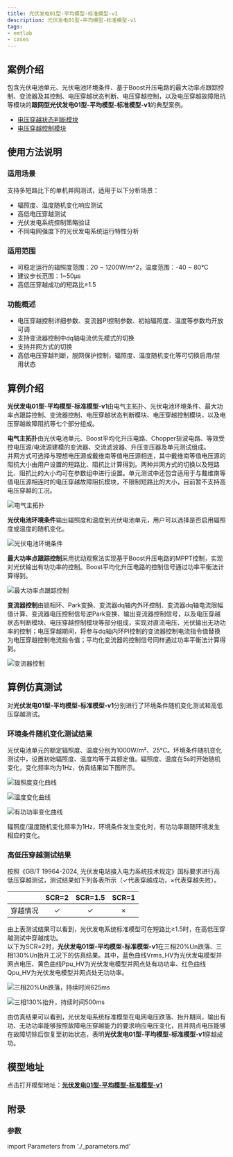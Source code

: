 ```yaml
---
title: 光伏发电01型-平均模型-标准模型-v1
description: 光伏发电01型-平均模型-标准模型-v1
tags:
- emtlab
- cases
---
```



## 案例介绍

包含光伏电池单元、光伏电池环境条件、基于Boost升压电路的最大功率点跟踪控制、变流器及其控制、电压穿越状态判断、电压穿越控制，以及电压穿越故障阻抗等模块的**跟网型光伏发电01型-平均模型-标准模型-v1**的典型案例。  
   + [电压穿越状态判断模块](../../../../20-wind-power-system/70-voltage-ride-though-model/10-vrt_sd-stdm-v1/index.md)  
   + [电压穿越控制模块](../../../../20-wind-power-system/70-voltage-ride-though-model/20-vrt_ctrl-stdm-v1/index.md)

## 使用方法说明

### 适用场景  

支持多短路比下的单机并网测试，适用于以下分析场景：
   + 辐照度、温度随机变化响应测试  
   + 高低电压穿越测试  
   + 光伏发电系统控制策略验证  
   + 不同电网强度下的光伏发电系统运行特性分析  

### 适用范围  
   + 可稳定运行的辐照度范围：20 ~ 1200W/m^2，温度范围：-40 ~ 80°C  
   + 建议步长范围：1~50μs  
   + 高低压穿越成功的短路比≥1.5  

### 功能概述  
   + 电压穿越控制详细参数、变流器PI控制参数、初始辐照度、温度等参数均开放可调  
   + 支持变流器控制中dq轴电流优先模式的切换  
   + 支持并网方式的切换  
   + 高低电压穿越判断，脱网保护控制，辐照度、温度随机变化等可切换启用/禁用状态
  
## 算例介绍

**光伏发电01型-平均模型-标准模型-v1**由电气主拓扑、光伏电池环境条件、最大功率点跟踪控制、变流器控制、电压穿越状态判断模块、电压穿越控制模块，以及电压穿越故障阻抗等七个部分组成。  
  

**电气主拓扑**由光伏电池单元、Boost平均化升压电路、Chopper斩波电路、等效受控电压源/电流源建模的变流器、交流滤波器、升压变压器及单元测试组成。  
并网方式可选择与理想电压源或戴维南等值电压源相连，其中戴维南等值电压源的阻抗大小由用户设置的短路比、阻抗比计算得到。两种并网方式的切换以及短路比、阻抗比的大小均可在参数组中进行设置。单元测试中还包含适用于与戴维南等值电压源相连时的电压穿越故障阻抗模块，不限制短路比的大小，目前暂不支持高电压穿越的工况。  

  ![电气主拓扑](./pvs_01-avm-std-main.png "电气主拓扑")


**光伏电池环境条件**输出辐照度和温度到光伏电池单元，用户可以选择是否启用辐照度或温度的随机变化。  

![光伏电池环境条件](./pvs_01-avm-std-environment.png "光伏电池环境条件")


**最大功率点跟踪控制**采用扰动观察法实现基于Boost升压电路的MPPT控制，实现对光伏输出有功功率的控制。Boost平均化升压电路的控制信号通过功率平衡法计算得到。  

![最大功率点跟踪控制](./pvs_01-avm-std-mppt.png "最大功率点跟踪控制")


**变流器控制**由锁相环、Park变换、变流器dq轴内外环控制、变流器dq轴电流限幅值计算、变流器电压控制信号逆Park变换、输出变流器控制信号，以及电压穿越状态判断模块、电压穿越控制模块等部分组成，实现对直流电压、光伏输出无功功率的控制；电压穿越期间，将参与dq轴内环PI控制的变流器控制电流指令值替换为电压穿越控制电流指令值；平均化变流器的控制信号同样通过功率平衡法计算得到。  

![变流器控制](./pvs_01-avm-std-vsc.png "变流器控制")



  
## 算例仿真测试

对**光伏发电01型-平均模型-标准模型-v1**分别进行了环境条件随机变化测试和高低压穿越测试。

### 环境条件随机变化测试结果
光伏电池单元的额定辐照度、温度分别为1000W/m²、25°C。环境条件随机变化测试中，设置初始辐照度、温度均等于其额定值。辐照度、温度在5s时开始随机变化，变化频率均为1Hz，仿真结果如下图所示。  

![辐照度变化曲线](./pvs-01-avm-std-envresults-g.png "辐照度变化曲线")  

![温度变化曲线](./pvs-01-avm-std-envresults-t.png "温度变化曲线")  

![有功功率变化曲线](./pvs-01-avm-std-envresults-p.png "有功功率变化曲线")

辐照度/温度随机变化频率为1Hz，环境条件发生变化时，有功功率跟随环境发生相应的变化。  

### 高低压穿越测试结果
按照《GB/T 19964-2024, 光伏发电站接入电力系统技术规定》国标要求进行高低压穿越测试，测试结果如下列各表所示（✓代表穿越成功，×代表穿越失败）。  

|          |  SCR=2  |  SCR=1.5  |  SCR=1  |
|:--------:|:-------:|:---------:|:-------:|
|  穿越情况 |    ✓    |    ✓     |   ×     |  

由上表测试结果可以看到，光伏发电系统标准模型可在短路比≥1.5时，在高低压穿越测试中穿越成功。  
以下为SCR=2时，**光伏发电01型-平均模型-标准模型-v1**在三相20%Un跌落、三相130%Un抬升工况下的仿真结果。其中，蓝色曲线Vrms_HV为光伏发电模型并网点电压、黄色曲线Ppu_HV为光伏发电模型并网点处有功功率、红色曲线Qpu_HV为光伏发电模型并网点处无功功率。  

![三相20%Un跌落，持续时间625ms](./pvs_01-avm-std-lvrt.png "三相20%Un跌落，持续时间625ms")  

![三相130%抬升，持续时间500ms](./pvs_01-avm-std-hvrt.png "三相130%抬升，持续时间500ms")  

由仿真结果可以看到，光伏发电系统标准模型在电网电压跌落、抬升期间，输出有功、无功功率能够按照故障电压穿越能力的要求响应电压变化，且并网点电压能够在故障切除后恢复至初始状态，表明**光伏发电01型-平均模型-标准模型-v1**穿越成功。  

## 模型地址

点击打开模型地址：[**光伏发电01型-平均模型-标准模型-v1**](https://cloudpss.net/model/open-cloudpss/PVS_01-avm-std-v1b1)  

## 附录

### 参数
import Parameters from './_parameters.md'

<Parameters/>

<!-- 
## 附：修改及调试日志

+ 20250421-20250422 基于光伏发电快速详细标准模型，搭建相应的平均模型
  + 搭建boost平均化等值电路、变流器平均化等值电路，相应修改最大功率点跟着控制模块、变流器控制模块中输出的控制信号
  + 进行环境条件随机变化、并网点电压变化的测试，验证光伏发电平均化标准模型的正确性
+ 20250424 整理优化模型参数组、变量名称
+ 20250506 修改boost电路平均化方法，具备DCM、CCM工作模式
+ 20250516 调试、优化boost电路平均化电路控制信号输出模块
+ 20250521  
  + 对比测试发现统一开关平均化（DCM、CCM）与功率平衡法平均化的区别很小，因此修改回简单的功率平衡法平均化
  + 完善电压穿越相关控制参数组的标准化命名
+ 20250623 补充遗漏的boost电路高压侧直流电容
+ 20250624 将光伏发电快速详细标准模型中的修改同步到平均化模型
    + 修改mppt控制方式为扰动观察法
    + 优化线路滤波参数
+ 20250729  
  + 将原有的高低穿相关控制替换为封装的电压穿越控制模型、电压穿越运行状态判断模型，并加入低电压穿越故障阻抗模块
  + 增加电压穿越控制相关的参数列表，并穿透至封装模型
  + 删去变流器控制内环PI控制在电压穿越期间的冻结控制
  + 完善模型布局与参数、变量的标准化命名
  + 调整变流器控制中d轴电流、q轴电流与输出有功、无功功率方向一致
  + 修改chopper电路中电阻大小为通过电压基准相关参数计算得到
  + 设置直流侧电容初始电压为直流电压基准值  
  + 将变流器受控电压源内阻改为0Ω
  + 在boost电路处的受控电压源增加断路器
  + 在变流器网侧增加闭锁二极管电路，并设置启用开关  
+ 20250807 新增变流器控制q轴外环PI参数


-->